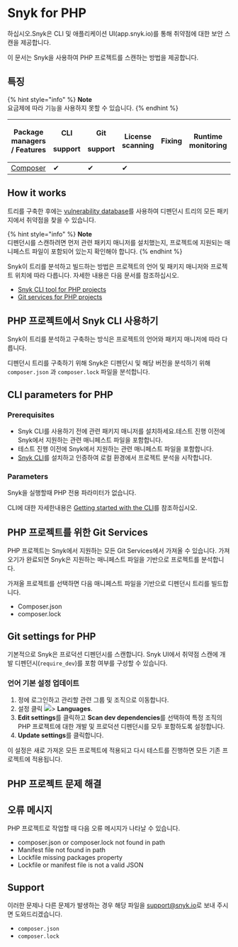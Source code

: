 # Snyk for PHP

하십시오.Snyk은 CLI 및 애플리케이션 UI(app.snyk.io)를 통해 취약점에 대한 보안 스캔을 제공합니다.

이 문서는 Snyk을 사용하여 PHP 프로젝트를 스캔하는 방법을 제공합니다.

## 특징

{% hint style="info" %}
**Note**\
요금제에 따라 기능을 사용하지 못할 수 있습니다.
{% endhint %}

| Package managers / Features         | <p>CLI</p><p>support</p> | <p>Git</p><p>support</p> | License scanning | Fixing | Runtime monitoring |
| ----------------------------------- | ------------------------ | ------------------------ | ---------------- | ------ | ------------------ |
| [Composer](https://getcomposer.org) | ✔︎                       | ✔︎                       | ✔︎               |        |                    |

## **How it works**

트리를 구축한 후에는 [vulnerability database](https://snyk.io/vuln)를 사용하여 디펜던시 트리의 모든 패키지에서 취약점을 찾을 수 있습니다.

{% hint style="info" %}
**Note**\
디펜던시를 스캔하려면 먼저 관련 패키지 매니저를 설치했는지, 프로젝트에 지원되는 매니페스트 파일이 포함되어 있는지 확인해야 합니다.
{% endhint %}

Snyk이 트리를 분석하고 빌드하는 방법은 프로젝트의 언어 및 패키지 매니저와 프로젝트 위치에 따라 다릅니다. 자세한 내용은 다음 문서를 참조하십시오.

* [Snyk CLI tool for PHP projects](https://docs.snyk.io/snyk-open-source/language-and-package-manager-support/snyk-for-php)
* [Git services for PHP projects](snyk-for-php.md#git-services-for-php-projects)

## PHP 프로젝트에서 Snyk CLI 사용하기

Snyk이 트리를 분석하고 구축하는 방식은 프로젝트의 언어와 패키지 매니저에 따라 다릅니다.

디펜던시 트리를 구축하기 위해 Snyk은 디펜던시 및 해당 버전을 분석하기 위해 `composer.json` 과 `composer.lock` 파일을 분석합니다.

## **CLI parameters for PHP**

### **Prerequisites**

* Snyk CLI를 사용하기 전에 관련 패키지 매니저를 설치하세요.테스트 진행 이전에 Snyk에서 지원하는 관련 매니페스트 파일을 포함합니다.
* 테스트 진행 이전에 Snyk에서 지원하는 관련 매니페스트 파일을 포함합니다.
* [Snyk CLI](../../../features/snyk-cli/install-the-snyk-cli/)를 설치하고 인증하여 로컬 환경에서 프로젝트 분석을 시작합니다.

### **Parameters**

Snyk을 실행할때 PHP 전용 파라미터가 없습니다.

CLI에 대한 자세한내용은 [Getting started with the CLI](../../../features/snyk-cli/guides-for-our-cli/getting-started-with-the-cli.md)를 참조하십시오.

## PHP 프로젝트를 위한 Git Services

PHP 프로젝트는 Snyk에서 지원하는 모든 Git Services에서 가져올 수 있습니다. 가져오기가 완료되면 Snyk은 지원하는 매니페스트 파일을 기반으로 프로젝트를 분석합니다.

가져올 프로젝트를 선택하면 다음 매니페스트 파일을 기반으로 디펜던시 트리를 빌드합니다.

* Composer.json
* composer.lock

## **Git settings for PHP**

기본적으로 Snyk은 프로덕션 디펜던시를 스캔합니다. Snyk UI에서 취약점 스캔에 개발 디펜던시(`require_dev`)를 포함 여부를 구성할 수 있습니다.

### 언어 기본 설정 업데이트

1. 정에 로그인하고 관리할 관련 그룹 및 조직으로 이동합니다.
2. 설정 클릭 ![](../../../.gitbook/assets/cog\_icon.png)> **Languages**.
3. **Edit settings**를 클릭하고 **Scan dev dependencies**를 선택하여 특정 조직의 PHP 프로젝트에 대한 개발 및 프로덕션 디펜던시를 모두 포함하도록 설정합니다.
4. **Update settings**를 클릭합니다.

이 설정은 새로 가져온 모든 프로젝트에 적용되고 다시 테스트를 진행하면 모든 기존 프로젝트에 적용됩니다.

## PHP 프로젝트 문제 해결

## 오류 메시지

PHP 프로젝트로 작업할 때 다음 오류 메시지가 나타날 수 있습니다.

* composer.json or composer.lock not found in path
* Manifest file not found in path
* Lockfile missing packages property
* Lockfile or manifest file is not a valid JSON

## Support

이러한 문제나 다른 문제가 발생하는 경우 해당 파일을 [support@snyk.io](mailto:support@snyk.io)로 보내 주시면 도와드리겠습니다.

* `composer.json`
* `composer.lock`
